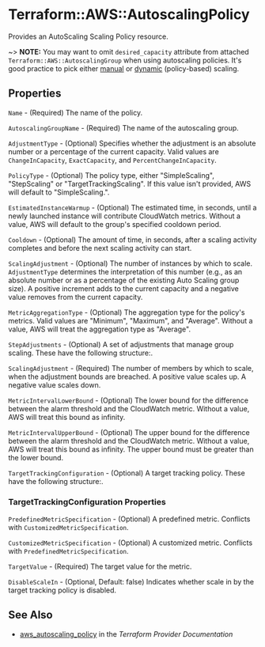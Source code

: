 # Terraform::AWS::AutoscalingPolicy

Provides an AutoScaling Scaling Policy resource.

~> **NOTE:** You may want to omit `desired_capacity` attribute from attached `Terraform::AWS::AutoscalingGroup`
when using autoscaling policies. It's good practice to pick either
[manual](https://docs.aws.amazon.com/AutoScaling/latest/DeveloperGuide/as-manual-scaling.html)
or [dynamic](https://docs.aws.amazon.com/AutoScaling/latest/DeveloperGuide/as-scale-based-on-demand.html)
(policy-based) scaling.

## Properties

`Name` - (Required) The name of the policy.

`AutoscalingGroupName` - (Required) The name of the autoscaling group.

`AdjustmentType` - (Optional) Specifies whether the adjustment is an absolute number or a percentage of the current capacity. Valid values are `ChangeInCapacity`, `ExactCapacity`, and `PercentChangeInCapacity`.

`PolicyType` - (Optional) The policy type, either "SimpleScaling", "StepScaling" or "TargetTrackingScaling". If this value isn't provided, AWS will default to "SimpleScaling.".

`EstimatedInstanceWarmup` - (Optional) The estimated time, in seconds, until a newly launched instance will contribute CloudWatch metrics. Without a value, AWS will default to the group's specified cooldown period.

`Cooldown` - (Optional) The amount of time, in seconds, after a scaling activity completes and before the next scaling activity can start.

`ScalingAdjustment` - (Optional) The number of instances by which to scale. `AdjustmentType` determines the interpretation of this number (e.g., as an absolute number or as a percentage of the existing Auto Scaling group size). A positive increment adds to the current capacity and a negative value removes from the current capacity.

`MetricAggregationType` - (Optional) The aggregation type for the policy's metrics. Valid values are "Minimum", "Maximum", and "Average". Without a value, AWS will treat the aggregation type as "Average".

`StepAdjustments` - (Optional) A set of adjustments that manage
group scaling. These have the following structure:.

`ScalingAdjustment` - (Required) The number of members by which to
scale, when the adjustment bounds are breached. A positive value scales
up. A negative value scales down.

`MetricIntervalLowerBound` - (Optional) The lower bound for the
difference between the alarm threshold and the CloudWatch metric.
Without a value, AWS will treat this bound as infinity.

`MetricIntervalUpperBound` - (Optional) The upper bound for the
difference between the alarm threshold and the CloudWatch metric.
Without a value, AWS will treat this bound as infinity. The upper bound
must be greater than the lower bound.

`TargetTrackingConfiguration` - (Optional) A target tracking policy. These have the following structure:.

### TargetTrackingConfiguration Properties

`PredefinedMetricSpecification` - (Optional) A predefined metric. Conflicts with `CustomizedMetricSpecification`.

`CustomizedMetricSpecification` - (Optional) A customized metric. Conflicts with `PredefinedMetricSpecification`.

`TargetValue` - (Required) The target value for the metric.

`DisableScaleIn` - (Optional, Default: false) Indicates whether scale in by the target tracking policy is disabled.


## See Also

* [aws_autoscaling_policy](https://www.terraform.io/docs/providers/aws/r/autoscaling_policy.html) in the _Terraform Provider Documentation_